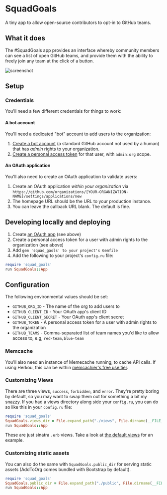 # SquadGoals

A tiny app to allow open-source contributors to opt-in to GitHub teams.

## What it does

The #SquadGoals app provides an interface whereby community members can see a list of open GitHub teams, and provide them with the ability to freely join any team at the click of a button.

![screenshot](https://cloud.githubusercontent.com/assets/282759/13612933/e7271ece-e537-11e5-987a-057799f96e7c.png)

## Setup

### Credentials

You'll need a few different credentials for things to work:

#### A bot account

You'll need a dedicated "bot" account to add users to the organization:

1. [Create a bot account](https://github.com/signup) (a standard GitHub account not used by a human) that has *admin* rights to your organization.
2. [Create a personal access token](https://github.com/settings/tokens/new) for that user, with `admin:org` scope.

#### An OAuth application

You'll also need to create an OAuth application to validate users:

1. Create an OAuth application *within your organization* via `https://github.com/organizations/[YOUR-ORGANIZATION-NAME]/settings/applications/new`
2. The homepage URL should be the URL to your production instance.
3. You can leave the callback URL blank. The default is fine.

## Developing locally and deploying

1. Create [an OAuth app](github.com/settings/applications/new) (see above)
2. Create a personal access token for a user with admin rights to the organization (see above)
3. Add `gem 'squad_gaols' to your project's Gemfile`
4. Add the following to your project's `config.ru` file:

```ruby
require 'squad_goals'
run SquadGoals::App
```

## Configuration

The following environmental values should be set:

* `GITHUB_ORG_ID` - The name of the org to add users to
* `GITHUB_CLIENT_ID` - Your OAuth app's client ID
* `GITHUB_CLIENT_SECRET` - Your OAuth app's client secret
* `GITHUB_TOKEN` - A personal access token for a user with admin rights to the organization
* `GITHUB_TEAMS` - Comma-separated list of team names you'd like to allow access to, e.g, `red-team,blue-team`

### Memcache

You'll also need an instance of Memecache running, to cache API calls. If using Herkou, this can be within [memcachier's free use tier](https://devcenter.heroku.com/articles/memcachier).

### Customizing Views

There are three views, `success`, `forbidden`, and `error`. They're pretty boring by default, so you may want to swap them out for something a bit my snazzy. If you had a views directory along side your `config.ru`, you can do so like this in your `config.ru` file:

```ruby
require 'squad_goals'
SquadGoals.views_dir = File.expand_path("./views", File.dirname(__FILE__))
run SquadGoals::App
```

These are just sinatra `.erb` views. Take a look at [the default views](https://github.com/benbalter/squad_goals/tree/master/lib/squad_goals/views) for an example.

### Customizing static assets

You can also do the same with `SquadGoals.public_dir` for serving static assets (AddToOrg comes bundled with Bootstrap by default).

```ruby
require 'squad_goals'
SquadGoals.public_dir = File.expand_path("./public", File.dirname(__FILE__))
run SquadGoals::App
```

